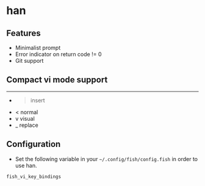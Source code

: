 # han

## Features

* Minimalist prompt
* Error indicator on return code != 0
* Git support

## Compact vi mode support
----
* > insert
* < normal 
* v visual
* _ replace

## Configuration
* Set the following variable in your `~/.config/fish/config.fish` in order to use han.
```fish
fish_vi_key_bindings
```
